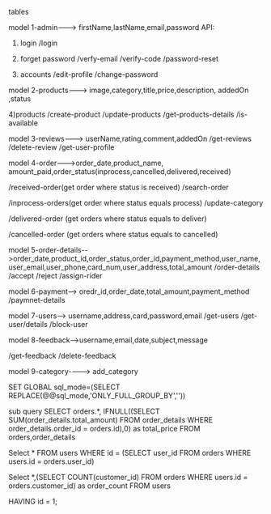 tables

model 1-admin---> firstName,lastName,email,password
API:

1. login
   /login

2. forget password
   /verfy-email
   /verify-code
   /password-reset

3. accounts
   /edit-profile
   /change-password

model 2-products---> image,category,title,price,description, addedOn ,status

4)products
/create-product
/update-products
/get-products-details
/is-available

model 3-reviews---> userName,rating,comment,addedOn
/get-reviews
/delete-review
/get-user-profile

model 4-order--->order_date,product_name, amount_paid,order_status(inprocess,cancelled,delivered,received)


/received-order(get order where status is received)
/search-order

/inprocess-orders(get order where status equals process)
/update-category

/delivered-order (get orders where status equals to deliver)

/cancelled-order (get orders where status equals to cancelled)

model 5-order-details-->order_date,product_id,order_status,order_id,payment_method,user_name, user_email,user_phone,card_num,user_address,total_amount
/order-details
/accept
/reject
/assign-rider

model 6-payment--> oredr_id,order_date,total_amount,payment_method
/paymnet-details

model 7-users--> username,address,card,password,email
/get-users
/get-user/details
/block-user

model 8-feedback-->username,email,date,subject,message

/get-feedback
/delete-feedback

model 9-category----> add_category



SET GLOBAL sql_mode=(SELECT REPLACE(@@sql_mode,'ONLY_FULL_GROUP_BY',''))


sub query 
SELECT orders.*, IFNULL((SELECT SUM(order_details.total_amount) FROM order_details WHERE order_details.order_id = orders.id),0) as total_price FROM orders,order_details


Select * FROM users WHERE id = (SELECT user_id FROM orders WHERE users.id = orders.user_id)

Select *,(SELECT COUNT(customer_id) FROM orders WHERE users.id = orders.customer_id) as order_count FROM users 

HAVING id = 1; 
